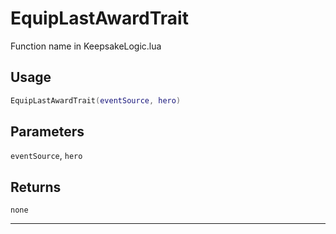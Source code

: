 # EquipLastAwardTrait
Function name in KeepsakeLogic.lua
## Usage
```lua
EquipLastAwardTrait(eventSource, hero)
```
## Parameters
`eventSource`, `hero`
## Returns
`none`

---